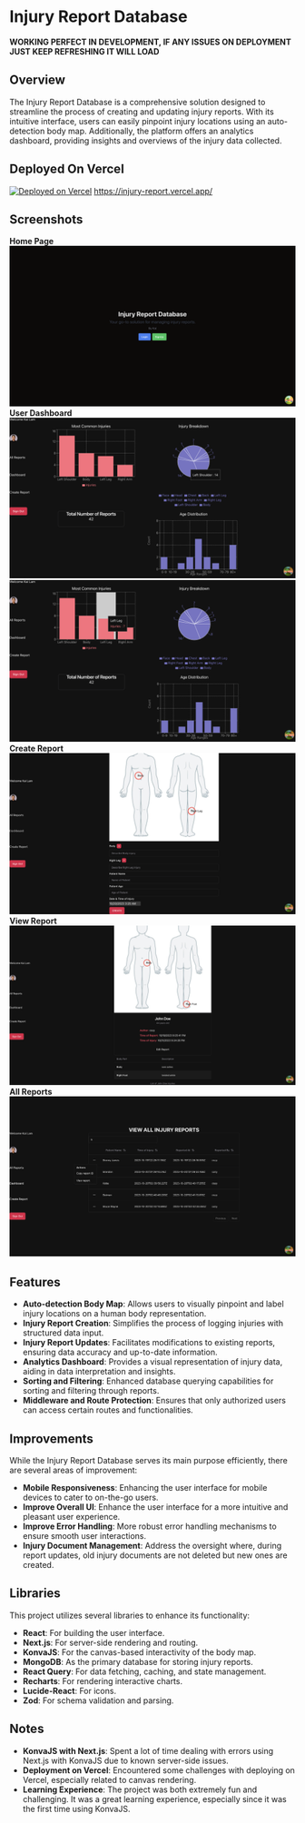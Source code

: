 # Injury Report Database

**WORKING PERFECT IN DEVELOPMENT, IF ANY ISSUES ON DEPLOYMENT JUST KEEP REFRESHING IT WILL LOAD**

## Overview

The Injury Report Database is a comprehensive solution designed to streamline the process of creating and updating injury reports. With its intuitive interface, users can easily pinpoint injury locations using an auto-detection body map. Additionally, the platform offers an analytics dashboard, providing insights and overviews of the injury data collected.

## Deployed On Vercel

[![Deployed on Vercel](https://vercel.com/button)](https://injury-report.vercel.app/)
https://injury-report.vercel.app/

## Screenshots

**Home Page**
![Home View](/public/homeView.png)
**User Dashboard**
![User Dashboard](/public/dashboard1.png)
![User Dashboard](/public/dashboard2.png)
**Create Report**
![Create Report](/public/editView.png)
**View Report**
![View Report](/public/viewOne.png)
**All Reports**
![All Reports](/public/allView.png)

## Features

- **Auto-detection Body Map**: Allows users to visually pinpoint and label injury locations on a human body representation.
- **Injury Report Creation**: Simplifies the process of logging injuries with structured data input.
- **Injury Report Updates**: Facilitates modifications to existing reports, ensuring data accuracy and up-to-date information.
- **Analytics Dashboard**: Provides a visual representation of injury data, aiding in data interpretation and insights.
- **Sorting and Filtering**: Enhanced database querying capabilities for sorting and filtering through reports.
- **Middleware and Route Protection**: Ensures that only authorized users can access certain routes and functionalities.

## Improvements

While the Injury Report Database serves its main purpose efficiently, there are several areas of improvement:

- **Mobile Responsiveness**: Enhancing the user interface for mobile devices to cater to on-the-go users.
- **Improve Overall UI**: Enhance the user interface for a more intuitive and pleasant user experience.
- **Improve Error Handling**: More robust error handling mechanisms to ensure smooth user interactions.
- **Injury Document Management**: Address the oversight where, during report updates, old injury documents are not deleted but new ones are created.

## Libraries

This project utilizes several libraries to enhance its functionality:

- **React**: For building the user interface.
- **Next.js**: For server-side rendering and routing.
- **KonvaJS**: For the canvas-based interactivity of the body map.
- **MongoDB**: As the primary database for storing injury reports.
- **React Query**: For data fetching, caching, and state management.
- **Recharts**: For rendering interactive charts.
- **Lucide-React**: For icons.
- **Zod**: For schema validation and parsing.

## Notes

- **KonvaJS with Next.js**: Spent a lot of time dealing with errors using Next.js with KonvaJS due to known server-side issues.
- **Deployment on Vercel**: Encountered some challenges with deploying on Vercel, especially related to canvas rendering.
- **Learning Experience**: The project was both extremely fun and challenging. It was a great learning experience, especially since it was the first time using KonvaJS.
